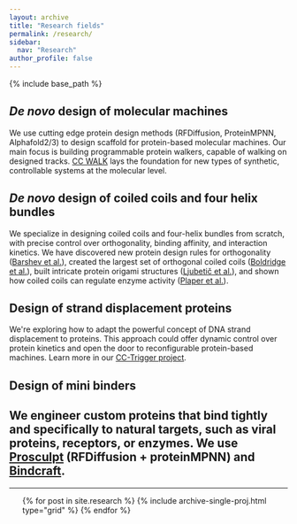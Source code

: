 ```yaml
---
layout: archive
title: "Research fields"
permalink: /research/
sidebar:
  nav: "Research"
author_profile: false
---
```


{% include base_path %}

## *De novo* design of molecular machines
We use cutting edge protein design methods (RFDiffusion, ProteinMPNN, Alphafold2/3) to design scaffold for protein-based molecular machines. Our main focus is building programmable protein walkers, capable of walking on designed tracks.  [CC WALK](research/Random-walker/) lays the foundation for new types of synthetic, controllable systems at the molecular level.

## *De novo* design of coiled coils and four helix bundles
We specialize in designing coiled coils and four-helix bundles from scratch, with precise control over orthogonality, binding affinity, and interaction kinetics. We have discovered new protein design rules for orthogonality ([Barshev et al.](https://doi.org/10.1038/s41589-024-01718-x)), created the largest set of orthogonal coiled coils ([Boldridge et al.](https://doi.org/10.1038/s41467-023-38697-x)), built intricate protein origami structures ([Ljubetič et al.](https://doi.org/10.1038/nbt.3994)), and shown how coiled coils can regulate enzyme activity ([Plaper et al.](https://doi.org/10.1038/s41421-023-00635-y)).

## Design of strand displacement proteins
We're exploring how to adapt the powerful concept of DNA strand displacement to proteins. This approach could offer dynamic control over protein kinetics and open the door to reconfigurable protein-based machines. Learn more in our [CC-Trigger project](/research/CC-Trigger/).

## Design of mini binders
We engineer custom proteins that bind tightly and specifically to natural targets, such as viral proteins, receptors, or enzymes. We use [Prosculpt](https://github.com/ajasja/prosculpt) (RFDiffusion + proteinMPNN) and [Bindcraft](https://github.com/martinpacesa/BindCraft).
-----------------

<hr>
<ul>
<div class="grid">
<div class="wrapper">
  {% for post in site.research %}
    {% include archive-single-proj.html type="grid" %}
  {% endfor %}
</div>
</div>
</ul>